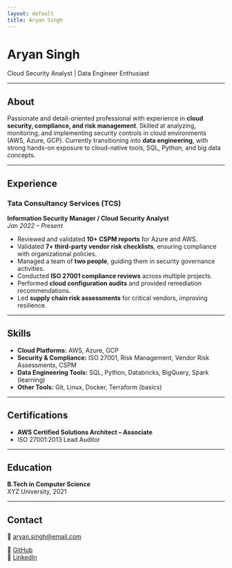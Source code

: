 ```yaml
---
layout: default
title: Aryan Singh
---
```


# Aryan Singh
Cloud Security Analyst | Data Engineer Enthusiast

---

## About
Passionate and detail-oriented professional with experience in **cloud security, compliance, and risk management**. Skilled at analyzing, monitoring, and implementing security controls in cloud environments (AWS, Azure, GCP). Currently transitioning into **data engineering**, with strong hands-on exposure to cloud-native tools, SQL, Python, and big data concepts.

---

## Experience

### Tata Consultancy Services (TCS)  
**Information Security Manager / Cloud Security Analyst**  
*Jan 2022 – Present*  

- Reviewed and validated **10+ CSPM reports** for Azure and AWS.  
- Validated **7+ third-party vendor risk checklists**, ensuring compliance with organizational policies.  
- Managed a team of **two people**, guiding them in security governance activities.  
- Conducted **ISO 27001 compliance reviews** across multiple projects.  
- Performed **cloud configuration audits** and provided remediation recommendations.  
- Led **supply chain risk assessments** for critical vendors, improving resilience.  

---

## Skills
- **Cloud Platforms:** AWS, Azure, GCP  
- **Security & Compliance:** ISO 27001, Risk Management, Vendor Risk Assessments, CSPM  
- **Data Engineering Tools:** SQL, Python, Databricks, BigQuery, Spark (learning)  
- **Other Tools:** Git, Linux, Docker, Terraform (basics)  

---

## Certifications
- **AWS Certified Solutions Architect – Associate**  
- ISO 27001:2013 Lead Auditor  

---

## Education
**B.Tech in Computer Science**  
XYZ University, 2021  

---

## Contact
📧 [aryan.singh@email.com](mailto:aryan.singh@email.com)  

🔗 [GitHub](https://github.com/yourgithub)  
🔗 [LinkedIn](https://linkedin.com/in/yourlinkedin)  
